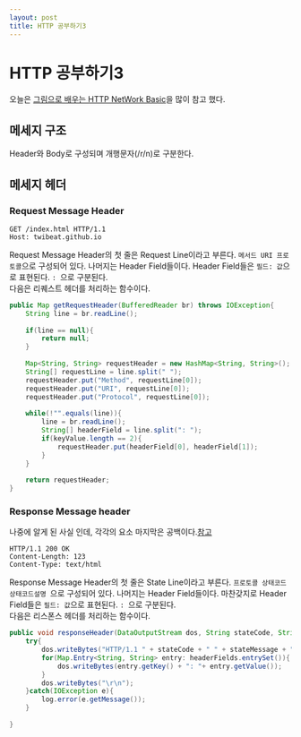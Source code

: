 ```yaml
---
layout: post
title: HTTP 공부하기3 
---
```

# HTTP 공부하기3
오늘은 [그림으로 배우는 HTTP NetWork Basic](https://www.google.co.kr/search?q=그림으로+배우는+HTTP+NetWork+Basic)을 많이 참고 했다.

## 메세지 구조 
Header와 Body로 구성되며 개행문자(/r/n)로 구분한다.

## 메세지 헤더
### Request Message Header
```
GET /index.html HTTP/1.1
Host: twibeat.github.io
```
Request Message Header의 첫 줄은 Request Line이라고 부른다. `메서드 URI 프로토콜`으로 구성되어 있다. 나머지는 Header Field들이다.
Header Field들은 `필드: 값`으로 표현된다. `: `으로 구분된다.   
다음은 리퀘스트 헤더를 처리하는 함수이다.
```java
public Map getRequestHeader(BufferedReader br) throws IOException{
	String line = br.readLine(); 
	
	if(line == null){
		return null;
	}
	
	Map<String, String> requestHeader = new HashMap<String, String>();
	String[] requestLine = line.split(" ");
	requestHeader.put("Method", requestLine[0]);
	requestHeader.put("URI", requestLine[0]);
	requestHeader.put("Protocol", requestLine[0]);
	
	while(!"".equals(line)){
		line = br.readLine();
		String[] headerField = line.split(": ");
		if(keyValue.length == 2){
			requestHeader.put(headerField[0], headerField[1]);
		}
	}
	
	return requestHeader;
}
```
### Response Message header
나중에 알게 된 사실 인데, 각각의 요소 마지막은 공백이다.[참고](https://www.tutorialspoint.com/http/http_responses.htm)
```
HTTP/1.1 200 OK 
Content-Length: 123
Content-Type: text/html
```
Response Message Header의 첫 줄은 State Line이라고 부른다. `프로토콜 상태코드 상태코드설명 `으로 구성되어 있다. 나머지는 Header Field들이다.
마찬갖지로 Header Field들은 `필드: 값`으로 표현된다. `: `으로 구분된다.   
다음은 리스폰스 헤더를 처리하는 함수이다.
```java
public void responseHeader(DataOutputStream dos, String stateCode, String stateMessage, Map<String, String> headerFields){
	try{
		dos.writeBytes("HTTP/1.1 " + stateCode + " " + stateMessage + " \r\n");
		for(Map.Entry<String, String> entry: headerFields.entrySet()){
			dos.writeBytes(entry.getKey() + ": "+ entry.getValue());
		}
		dos.writeBytes("\r\n");
	}catch(IOException e){
		log.error(e.getMessage());
	}
	
}
```

